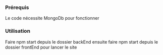 ### Prérequis 

Le code nécessite MongoDb pour fonctionner

### Utilisation

Faire npm start depuis le dossier backEnd 
ensuite faire npm start depuis le dossier frontEnd pour lancer le site
